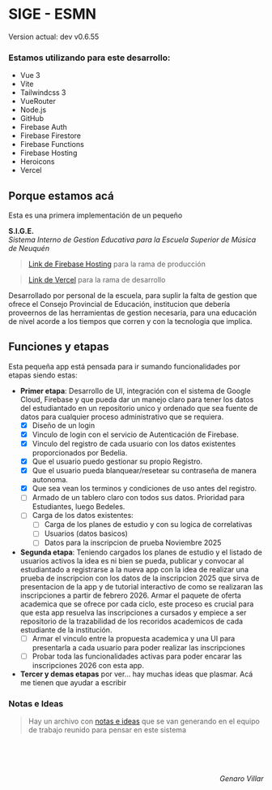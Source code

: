 ﻿# SIGE - ESMN
<!--VERSION-->
Version actual: dev v0.6.55
<!--/VERSION-->

### Estamos utilizando para este desarrollo: 
- Vue 3
- Vite
- Tailwindcss 3
- VueRouter
- Node.js
- GitHub
- Firebase Auth
- Firebase Firestore
- Firebase Functions
- Firebase Hosting
- Heroicons
- Vercel

## Porque estamos acá
Esta es una primera implementación de un pequeño

**S.I.G.E.**  
_Sistema Interno de Gestion Educativa para la Escuela Superior de Música de Neuquén_ 

> [Link de Firebase Hosting](https://prueba1-esmn.web.app) para la rama de producción

> [Link de Vercel](https://sige-esmn.vercel.app) para la rama de desarrollo 

Desarrollado por personal de la escuela, para suplir la falta de gestion que ofrece el Consejo Provincial de Educación, institucion que debería proveernos de las herramientas de gestion necesaria, para una educación de nivel acorde a los tiempos que corren y con la tecnologia que implica.

## Funciones y etapas
Esta pequeña app está pensada para ir sumando funcionalidades por etapas siendo estas:
- __Primer etapa__: Desarrollo de UI, integración con el sistema de Google Cloud, Firebase y que pueda dar un manejo claro para tener los datos del estudiantado en un repositorio unico y ordenado que sea fuente de datos para cualquier proceso administrativo que se requiera.
    - [x] Diseño de un login
    - [x] Vinculo de login con el servicio de Autenticación de Firebase.
    - [x] Vinculo del registro de cada usuario con los datos existentes proporcionados por Bedelia.
    - [x] Que el usuario puedo gestionar su propio Registro.
    - [x] Que el usuario pueda blanquear/resetear su contraseña de manera autonoma.
    - [x] Que sea vean los terminos y condiciones de uso antes del registro.
    - [ ] Armado de un tablero claro con todos sus datos. Prioridad para Estudiantes, luego Bedeles.
    - [ ] Carga de los datos existentes:
        - [ ] Carga de los planes de estudio y con su logica de correlativas
        - [ ] Usuarios (datos basicos)
        - [ ] Datos para la inscripcion de prueba Noviembre 2025
        
- __Segunda etapa__: Teniendo cargados los planes de estudio y el listado de usuarios activos la idea es ni bien se pueda, publicar y convocar al estudiantado a registrarse a la nueva app con la idea de realizar una prueba de inscripcion con los datos de la inscripcion 2025 que sirva de presentacion de la app y de tutorial interactivo de como se realizaran las inscripciones a partir de febrero 2026. 
Armar el paquete de oferta academica que se ofrece por cada ciclo, este proceso es crucial para que esta app resuelva las inscripciones a cursados y empiece a ser repositorio de la trazabilidad de los recoridos academicos de cada estudiante de la institución.
    - [ ] Armar el vinculo entre la propuesta academica y una UI para presentarla a cada usuario para poder realizar las inscripciones
    -  [ ] Probar toda las funcionalidades activas para poder encarar las inscripciones 2026 con esta app.
- __Tercer y demas etapas__ por ver... hay muchas ideas que plasmar. Acá me tienen que ayudar a escribir

### Notas e Ideas
> Hay un archivo con [notas e ideas](NOTAS.md) que se van generando en el equipo de trabajo reunido para pensar en este sistema 

<br><br><br><p align="right"> <i>Genaro Villar   </i></p>



























